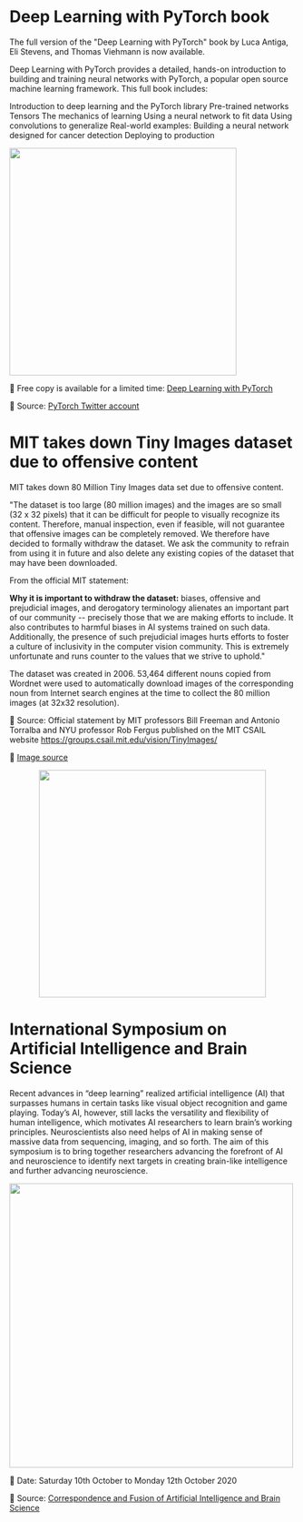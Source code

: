 # Deep Learning with PyTorch book
The full version of the "Deep Learning with PyTorch" book by Luca Antiga, Eli Stevens, and Thomas Viehmann is now available.

Deep Learning with PyTorch provides a detailed, hands-on introduction to building and training neural networks with PyTorch, a popular open source machine learning framework. This full book includes:

Introduction to deep learning and the PyTorch library
Pre-trained networks
Tensors
The mechanics of learning
Using a neural network to fit data
Using convolutions to generalize
Real-world examples: Building a neural network designed for cancer detection
Deploying to production

[<img src="https://github.com/Machine-Learning-Tokyo/AI-ML-Newsletter/blob/master/images/deep-learning-with-pytorch.png" width="400" />](https://pytorch.org/deep-learning-with-pytorch)

📌 Free copy is available for a limited time: [Deep Learning with PyTorch](https://pytorch.org/deep-learning-with-pytorch)

📌 Source: [PyTorch Twitter account](https://twitter.com/PyTorch/status/1280180078966530053?s=20)


# MIT takes down Tiny Images dataset due to offensive content

MIT takes down 80 Million Tiny Images data set due to offensive content.

"The dataset is too large (80 million images) and the images are so small (32 x 32 pixels) that it can be difficult for people to visually recognize its content. Therefore, manual inspection, even if feasible, will not guarantee that offensive images can be completely removed. We therefore have decided to formally withdraw the dataset. We ask the community to refrain from using it in future and also delete any existing copies of the dataset that may have been downloaded. 

From the official MIT statement:

**Why it is important to withdraw the dataset:** biases, offensive and prejudicial images, and derogatory terminology alienates an important part of our community -- precisely those that we are making efforts to include. It also contributes to harmful biases in AI systems trained on such data. Additionally, the presence of such prejudicial images hurts efforts to foster a culture of inclusivity in the computer vision community. This is extremely unfortunate and runs counter to the values that we strive to uphold."

The dataset was created in 2006. 53,464 different nouns copied from Wordnet were used to automatically download images of the corresponding noun from Internet search engines at the time to collect the 80 million images (at 32x32 resolution).


📌 Source: Official statement by MIT professors Bill Freeman and Antonio Torralba and NYU professor Rob Fergus published on the MIT CSAIL website https://groups.csail.mit.edu/vision/TinyImages/

📌 [Image source](https://venturebeat.com/2020/07/01/mit-takes-down-80-million-tiny-images-data-set-due-to-racist-and-offensive-content/)

[<p align="center"><img src="https://github.com/Machine-Learning-Tokyo/AI-ML-Newsletter/blob/master/images/tinyimages.png" width="400" /></p>](https://venturebeat.com/2020/07/01/mit-takes-down-80-million-tiny-images-data-set-due-to-racist-and-offensive-content/)

# International Symposium on Artificial Intelligence and Brain Science

Recent advances in “deep learning” realized artificial intelligence (AI) that surpasses humans in certain tasks like visual object recognition and game playing. Today’s AI, however, still lacks the versatility and flexibility of human intelligence, which motivates AI researchers to learn brain’s working principles. Neuroscientists also need helps of AI in making sense of massive data from sequencing, imaging, and so forth. The aim of this symposium is to bring together researchers advancing the forefront of AI and neuroscience to identify next targets in creating brain-like intelligence and further advancing neuroscience.


[<img src="https://github.com/Machine-Learning-Tokyo/AI-ML-Newsletter/blob/master/images/ai_brain_symposium.jpg" width="500"/>](http://www.brain-ai.jp/symposium2020/)


📌 Date: Saturday 10th October to Monday 12th October 2020

📌 Source: [Correspondence and Fusion of Artificial Intelligence and Brain Science](http://www.brain-ai.jp/symposium2020/)

